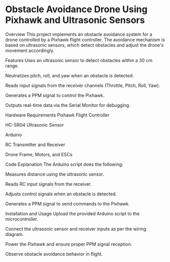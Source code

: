 # Obstacle Avoidance Drone Using Pixhawk and Ultrasonic Sensors
Overview
This project implements an obstacle avoidance system for a drone controlled by a Pixhawk flight controller. The avoidance mechanism is based on ultrasonic sensors, which detect obstacles and adjust the drone's movement accordingly.

Features
Uses an ultrasonic sensor to detect obstacles within a 30 cm range.

Neutralizes pitch, roll, and yaw when an obstacle is detected.

Reads input signals from the receiver channels (Throttle, Pitch, Roll, Yaw).

Generates a PPM signal to control the Pixhawk.

Outputs real-time data via the Serial Monitor for debugging.

Hardware Requirements
Pixhawk Flight Controller

HC-SR04 Ultrasonic Sensor

Arduino 

RC Transmitter and Receiver

Drone Frame, Motors, and ESCs


Code Explanation
The Arduino script does the following:

Measures distance using the ultrasonic sensor.

Reads RC input signals from the receiver.

Adjusts control signals when an obstacle is detected.

Generates a PPM signal to send commands to the Pixhawk.

Installation and Usage
Upload the provided Arduino script to the microcontroller.

Connect the ultrasonic sensor and receiver inputs as per the wiring diagram.

Power the Pixhawk and ensure proper PPM signal reception.

Observe obstacle avoidance behavior in flight.
